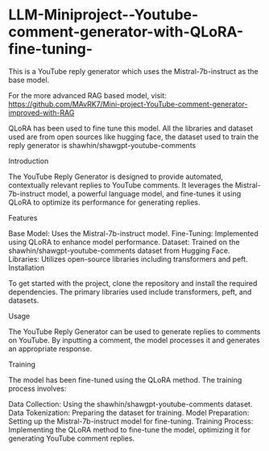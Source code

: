# LLM-Miniproject--Youtube-comment-generator-with-QLoRA-fine-tuning-
This is a YouTube reply generator which uses the Mistral-7b-instruct as the base model. 

For the more advanced RAG based model, visit: https://github.com/MAvRK7/Mini-project-YouTube-comment-generator-improved-with-RAG

QLoRA has been used to fine tune this model. All the libraries and dataset used are from open sources like hugging face, the dataset used to train the reply generator is shawhin/shawgpt-youtube-comments

Introduction

The YouTube Reply Generator is designed to provide automated, contextually relevant replies to YouTube comments. It leverages the Mistral-7b-instruct model, a powerful language model, and fine-tunes it using QLoRA to optimize its performance for generating replies.

Features

Base Model: Uses the Mistral-7b-instruct model.
Fine-Tuning: Implemented using QLoRA to enhance model performance.
Dataset: Trained on the shawhin/shawgpt-youtube-comments dataset from Hugging Face.
Libraries: Utilizes open-source libraries including transformers and peft.
Installation

To get started with the project, clone the repository and install the required dependencies. The primary libraries used include transformers, peft, and datasets.

Usage

The YouTube Reply Generator can be used to generate replies to comments on YouTube. By inputting a comment, the model processes it and generates an appropriate response.

Training

The model has been fine-tuned using the QLoRA method. The training process involves:

Data Collection: Using the shawhin/shawgpt-youtube-comments dataset.
Data Tokenization: Preparing the dataset for training.
Model Preparation: Setting up the Mistral-7b-instruct model for fine-tuning.
Training Process: Implementing the QLoRA method to fine-tune the model, optimizing it for generating YouTube comment replies.
